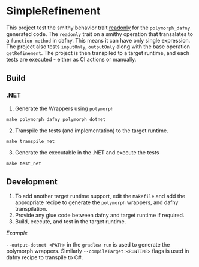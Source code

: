 # SimpleRefinement

This project test the smithy behavior trait [readonly](https://smithy.io/1.0/spec/core/behavior-traits.html#readonly-trait) for the `polymorph_dafny` generated code. The `readonly` trait on a smithy operation that transalates to a `function method` in dafny. This means it can have only single expression. The project also tests `inputOnly`, `outputOnly` along with the base operation `getRefinement`. The project is then transpiled to a target runtime, and each tests are executed - either as CI actions or manually.

## Build

### .NET

1. Generate the Wrappers using `polymorph`

```
make polymorph_dafny polymorph_dotnet
```

2. Transpile the tests (and implementation) to the target runtime.

```
make transpile_net
```

3. Generate the executable in the .NET and execute the tests

```
make test_net
```

## Development

1. To add another target runtime support, edit the `Makefile` and add the appropriate recipe to generate the `polymorph` wrappers, and dafny transpilation.
2. Provide any glue code between dafny and target runtime if required.
3. Build, execute, and test in the target runtime.

_Example_

`--output-dotnet <PATH>` in the `gradlew run` is used to generate the polymorph wrappers. Similarly `--compileTarget:<RUNTIME>` flags is used in dafny recipe to transpile to C#.
